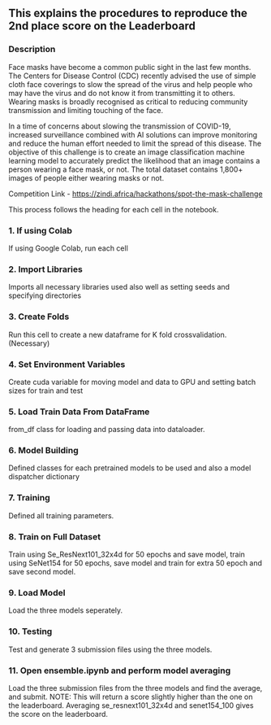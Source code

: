 ## This explains the procedures to reproduce the 2nd place score on the Leaderboard

### Description
Face masks have become a common public sight in the last few months. The Centers for Disease Control (CDC) recently advised the use of simple cloth face coverings to slow the spread of the virus and help people who may have the virus and do not know it from transmitting it to others. Wearing masks is broadly recognised as critical to reducing community transmission and limiting touching of the face.

In a time of concerns about slowing the transmission of COVID-19, increased surveillance combined with AI solutions can improve monitoring and reduce the human effort needed to limit the spread of this disease. The objective of this challenge is to create an image classification machine learning model to accurately predict the likelihood that an image contains a person wearing a face mask, or not. The total dataset contains 1,800+ images of people either wearing masks or not.

Competition Link - https://zindi.africa/hackathons/spot-the-mask-challenge

This process follows the heading for each cell in the notebook.

### 1. If using Colab
If using Google Colab, run each cell

### 2. Import Libraries
Imports all necessary libraries used also well as setting seeds and specifying directories

### 3. Create Folds
Run this cell to create a new dataframe for K fold crossvalidation. (Necessary)

### 4. Set Environment Variables
Create cuda variable for moving model and data to GPU and setting batch sizes for train and test

### 5. Load Train Data From DataFrame
from_df class for loading and passing data into dataloader.

### 6. Model Building
Defined classes for each pretrained models to be used and also a model dispatcher dictionary

### 7. Training
Defined all training parameters.

### 8. Train on Full Dataset
Train using Se_ResNext101_32x4d for 50 epochs and save model, train using SeNet154 for 50 epochs, save model and train for extra 50 epoch and save second model.

### 9. Load Model
Load the three models seperately.

### 10. Testing
Test and generate 3 submission files using the three models.

### 11. Open ensemble.ipynb and perform model averaging
Load the three submission files from the three models and find the average, and submit.
NOTE: This will return a score slightly higher than the one on the leaderboard. Averaging se_resnext101_32x4d and senet154_100 gives the score on the leaderboard. 